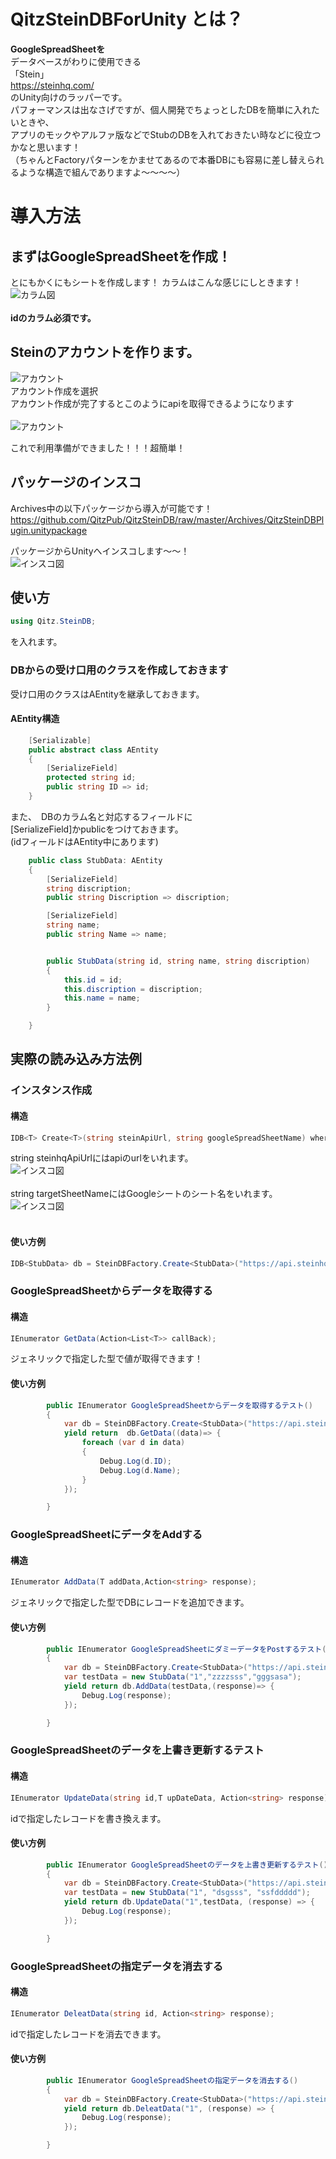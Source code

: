 # QitzSteinDBForUnity とは？

**GoogleSpreadSheetを**<br>
データベースがわりに使用できる<br>
「Stein」<br>
https://steinhq.com/
<br>のUnity向けのラッパーです。<br>
パフォーマンスは出なさげですが、個人開発でちょっとしたDBを簡単に入れたいときや、<br>
アプリのモックやアルファ版などでStubのDBを入れておきたい時などに役立つかなと思います！<br>
（ちゃんとFactoryパターンをかませてあるので本番DBにも容易に差し替えられるような構造で組んでありますよ〜〜〜〜）<br>

# 導入方法

## まずはGoogleSpreadSheetを作成！

とにもかくにもシートを作成します！
カラムはこんな感じにしときます！
![カラム図](https://i.gyazo.com/69a7bcb0cb98c605b296db81fa24b72e.png "カラム")<br>
<br>
**idのカラム必須です。**

## Steinのアカウントを作ります。

![アカウント](https://i.gyazo.com/e4d6a95b15cc31b1abb7d39616684b48.png "アカウント")<br>
アカウント作成を選択<br>
アカウント作成が完了するとこのようにapiを取得できるようになります<br>
<br>
![アカウント](https://i.gyazo.com/e714f41414e63fa55bbb0df893e99a5f.png "アカウント")<br>

これで利用準備ができました！！！超簡単！<br>

## パッケージのインスコ

Archives中の以下パッケージから導入が可能です！<br>
https://github.com/QitzPub/QitzSteinDB/raw/master/Archives/QitzSteinDBPlugin.unitypackage

パッケージからUnityへインスコします〜〜！<br>
![インスコ図](https://i.gyazo.com/33c9b746a8ee226278a1b6d4a43cffce.png "インスコ")<br>


##  使い方

```C#
using Qitz.SteinDB;
```
を入れます。

### DBからの受け口用のクラスを作成しておきます

受け口用のクラスはAEntityを継承しておきます。<br>

#### AEntity構造

```C#
    [Serializable]
    public abstract class AEntity
    {
        [SerializeField]
        protected string id;
        public string ID => id;
    }
```


また、　DBのカラム名と対応するフィールドに<br>
[SerializeField]かpublicをつけておきます。<br>
(idフィールドはAEntity中にあります)

```C#
    public class StubData: AEntity
    {
        [SerializeField]
        string discription;
        public string Discription => discription;

        [SerializeField]
        string name;
        public string Name => name;


        public StubData(string id, string name, string discription)
        {
            this.id = id;
            this.discription = discription;
            this.name = name;
        }

    }
```

##  実際の読み込み方法例


### インスタンス作成

#### 構造
```C#
IDB<T> Create<T>(string steinApiUrl, string googleSpreadSheetName) where T : AEntity
```

string steinhqApiUrlにはapiのurlをいれます。<br>
![インスコ図](https://i.gyazo.com/58e004f245abf906250bf1bb52b28404.png "インスコ")<br>
<br>
string targetSheetNameにはGoogleシートのシート名をいれます。<br>
![インスコ図](https://i.gyazo.com/ab2a1d70a9f2b7c49068dc229f13bbf6.png "インスコ")<br>
<br>

#### 使い方例
```C#
IDB<StubData> db = SteinDBFactory.Create<StubData>("https://api.steinhq.com/v1/storages/5d6093ecbb4eaf04c5eaa2b5", "test_data");
```

### GoogleSpreadSheetからデータを取得する

#### 構造
```C#
IEnumerator GetData(Action<List<T>> callBack);
```
ジェネリックで指定した型で値が取得できます！

#### 使い方例
```C#
        public IEnumerator GoogleSpreadSheetからデータを取得するテスト()
        {
            var db = SteinDBFactory.Create<StubData>("https://api.steinhq.com/v1/storages/5d6093ecbb4eaf04c5eaa2b5", "test_data");
            yield return  db.GetData((data)=> {
                foreach (var d in data)
                {
                    Debug.Log(d.ID);
                    Debug.Log(d.Name);
                }
            });

        }
```

### GoogleSpreadSheetにデータをAddする

#### 構造
```C#
IEnumerator AddData(T addData,Action<string> response);
```
ジェネリックで指定した型でDBにレコードを追加できます。

#### 使い方例
```C#
        public IEnumerator GoogleSpreadSheetにダミーデータをPostするテスト()
        {
            var db = SteinDBFactory.Create<StubData>("https://api.steinhq.com/v1/storages/5d6093ecbb4eaf04c5eaa2b5", "test_data");
            var testData = new StubData("1","zzzzsss","gggsasa");
            yield return db.AddData(testData,(response)=> {
                Debug.Log(response);
            });

        }
```

### GoogleSpreadSheetのデータを上書き更新するテスト

#### 構造
```C#
IEnumerator UpdateData(string id,T upDateData, Action<string> response);
```
idで指定したレコードを書き換えます。

#### 使い方例
```C#
        public IEnumerator GoogleSpreadSheetのデータを上書き更新するテスト()
        {
            var db = SteinDBFactory.Create<StubData>("https://api.steinhq.com/v1/storages/5d6093ecbb4eaf04c5eaa2b5", "test_data");
            var testData = new StubData("1", "dsgsss", "ssfddddd");
            yield return db.UpdateData("1",testData, (response) => {
                Debug.Log(response);
            });

        }
```


### GoogleSpreadSheetの指定データを消去する

#### 構造
```C#
IEnumerator DeleatData(string id, Action<string> response);
```
idで指定したレコードを消去できます。


#### 使い方例
```C#
        public IEnumerator GoogleSpreadSheetの指定データを消去する()
        {
            var db = SteinDBFactory.Create<StubData>("https://api.steinhq.com/v1/storages/5d6093ecbb4eaf04c5eaa2b5", "test_data");
            yield return db.DeleatData("1", (response) => {
                Debug.Log(response);
            });

        }
```






